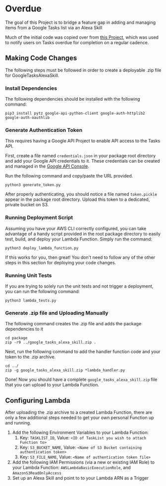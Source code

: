 # Overdue

The goal of this Project is to bridge a feature gap in adding and managing items from a Google Tasks list via an Alexa Skill

Much of the initial code was copied over from [this Project](https://github.com/Zaaptastic/Overdue), which was used to notify users on Tasks overdue for completion on a regular cadence. 

## Making Code Changes

The following steps must be followed in order to create a deployable .zip file for GoogleTasksAlexaSkill.

### Install Dependencies

The following dependencies should be installed with the following command:

```
pip3 install pytz google-api-python-client google-auth-httplib2 google-auth-oauthlib
```

### Generate Authentication Token

This requires having a Google API Project to enable API access to the Tasks API.

First, create a file named `credentials.json` in your package root directory and add your Google API credentials to it. These credentials can be created and managed in the [Google API Console](https://console.developers.google.com/apis/credentials).

Run the following command and copy/paste the URL provided. 

```
python3 generate_token.py
```

After properly authenticating, you should notice a file named `token.pickle` appear in the package root directory. Upload this token to a dedicated, private bucket on S3.

### Running Deployment Script
Assuming you have your AWS CLI correctly configured, you can take advantage of a handy script provided in the root package directory to easily test, build, and deploy your Lambda Function. Simply run the command:

```
python3 deploy_lambda_function.py
```

If this works for you, then great! You don't need to follow any of the other steps in this section for deploying your code changes.

### Running Unit Tests

If you are trying to solely run the unit tests and not trigger a deployment, you can run the following command: 

```
python3 lambda_tests.py
```

### Generate .zip file and Uploading Manually

The following command creates the .zip file and adds the package dependencies to it

```
cd package
zip -r9 ../google_tasks_alexa_skill.zip .
```

Next, run the following command to add the handler function code and your token to the .zip archive.

```
cd ../
zip -g google_tasks_alexa_skill.zip *lambda_handler.py
```

Done! Now you should have a complete `google_tasks_alexa_skill.zip` file that you can upload to your Lambda Function.

## Configuring Lambda

After uploading the .zip archive to a created Lambda Function, there are only a few additional steps needed to get your own personal Function up and running.

1. Add the following Environment Variables to your Lambda Function:
    1. Key: `TASKLIST_ID`, Value: `<ID of TaskList you wish to attach Function to>`
    1. Key: `S3_BUCKET_NAME`, Value: `<Name of S3 Bucket containing authentication token>`
    1. Key: `S3_FILE_NAME`, Value: `<Name of authentication token file>`
1. Add the following IAM Permissions (via a new or existing IAM Role) to your Lambda Function: `AWSLambdaBasicExecutionRole`, and `AmazonS3ReadOnlyAccess`
1. Set up an Alexa Skill and point to to your Lambda ARN as a Trigger
